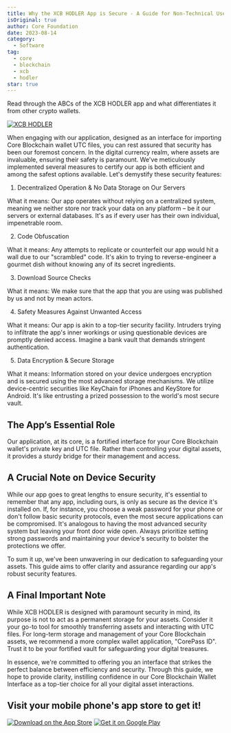 ```yaml
---
title: Why the XCB HODLER App is Secure - A Guide for Non-Technical Users
isOriginal: true
author: Core Foundation
date: 2023-08-14
category:
  - Software
tag:
  - core
  - blockchain
  - xcb
  - hodler
star: true
---
```


Read through the ABCs of the XCB HODLER app and what differentiates it from other crypto wallets.

[![XCB HODLER](/images/software/xcb-hodler.png)](/images/software/xcb-hodler.png)

When engaging with our application, designed as an interface for importing Core Blockchain wallet UTC files, you can rest assured that security has been our foremost concern. In the digital currency realm, where assets are invaluable, ensuring their safety is paramount. We've meticulously implemented several measures to certify our app is both efficient and among the safest options available. Let's demystify these security features:

1. Decentralized Operation & No Data Storage on Our Servers

What it means: Our app operates without relying on a centralized system, meaning we neither store nor track your data on any platform – be it our servers or external databases. It's as if every user has their own individual, impenetrable room.

2. Code Obfuscation

What it means: Any attempts to replicate or counterfeit our app would hit a wall due to our "scrambled" code. It's akin to trying to reverse-engineer a gourmet dish without knowing any of its secret ingredients.

3. Download Source Checks

What it means: We make sure that the app that you are using was published by us and not by mean actors.

4. Safety Measures Against Unwanted Access

What it means: Our app is akin to a top-tier security facility. Intruders trying to infiltrate the app's inner workings or using questionable devices are promptly denied access. Imagine a bank vault that demands stringent authentication.

5. Data Encryption & Secure Storage

What it means: Information stored on your device undergoes encryption and is secured using the most advanced storage mechanisms. We utilize device-centric securities like KeyChain for iPhones and KeyStore for Android. It's like entrusting a prized possession to the world's most secure vault.

## The App’s Essential Role

Our application, at its core, is a fortified interface for your Core Blockchain wallet's private key and UTC file. Rather than controlling your digital assets, it provides a sturdy bridge for their management and access.

## A Crucial Note on Device Security

While our app goes to great lengths to ensure security, it's essential to remember that any app, including ours, is only as secure as the device it's installed on. If, for instance, you choose a weak password for your phone or don't follow basic security protocols, even the most secure applications can be compromised. It's analogous to having the most advanced security system but leaving your front door wide open. Always prioritize setting strong passwords and maintaining your device's security to bolster the protections we offer.

To sum it up, we've been unwavering in our dedication to safeguarding your assets. This guide aims to offer clarity and assurance regarding our app's robust security features.

## A Final Important Note

While XCB HODLER is designed with paramount security in mind, its purpose is not to act as a permanent storage for your assets. Consider it your go-to tool for smoothly transferring assets and interacting with UTC files. For long-term storage and management of your Core Blockchain assets, we recommend a more complex wallet application, "CorePass ID". Trust it to be your fortified vault for safeguarding your digital treasures.

In essence, we're committed to offering you an interface that strikes the perfect balance between efficiency and security. Through this guide, we hope to provide clarity, instilling confidence in our Core Blockchain Wallet Interface as a top-tier choice for all your digital asset interactions.

## Visit your mobile phone's app store to get it!

[![Download on the App Store](/images/download-app-store.png)](https://apps.apple.com/us/app/xcb-hodler/id6449737037)
[![Get it on Google Play](/images/download-google-play.png)](https://play.google.com/store/apps/details?id=com.xcbhodler.app)

